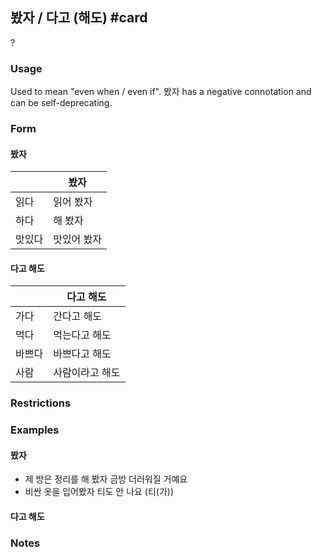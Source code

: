 ## 봤자 / 다고 (해도) #card
?
### Usage
Used to mean "even when / even if". 봤자 has a negative connotation and can be self-deprecating.
### Form
#### 봤자

|     | 봤자     |
| --- | ------ |
| 읽다  | 읽어 봤자  |
| 하다  | 해 봤자   |
| 맛있다 | 맛있어 봤자 |

#### 다고 해도

|     | 다고 해도    |
| --- | -------- |
| 가다  | 간다고 해도   |
| 먹다  | 먹는다고 해도  |
| 바쁘다 | 바쁘다고 해도  |
| 사람  | 사람이라고 해도 |

### Restrictions
### Examples
#### 봤자
* 제 방은 정리를 해 봤자 금방 더러워질 거예요
* 비싼 옷을 입어봤자 티도 안 나요 (티(가))
#### 다고 해도
### Notes
